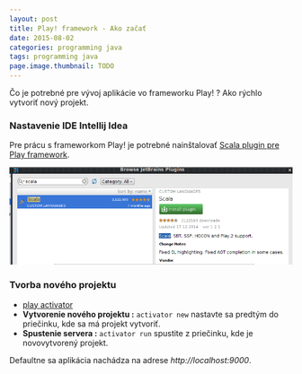 ```yaml
---
layout: post
title: Play! framework - Ako začať
date: 2015-08-02
categories: programming java
tags: programming java
page.image.thumbnail: TODO
---
```


Čo je potrebné pre vývoj aplikácie vo frameworku Play! ? Ako rýchlo vytvoriť nový projekt.

### Nastavenie IDE Intellij Idea

Pre prácu s frameworkom Play! je potrebné nainštalovať [Scala plugin pre Play framework](https://plugins.jetbrains.com/plugin/?id=1347).

![scala](/assets/icode/scala.png)


### Tvorba nového projektu

- [play activator](https://www.playframework.com/download)
- **Vytvorenie nového projektu :** `activator new` nastavte sa predtým do priečinku, kde sa má projekt vytvoriť.
- **Spustenie servera :** `activator run` spustite z priečinku, kde je novovytvorený projekt.


Defaultne sa aplikácia nachádza na adrese *http://localhost:9000*.
